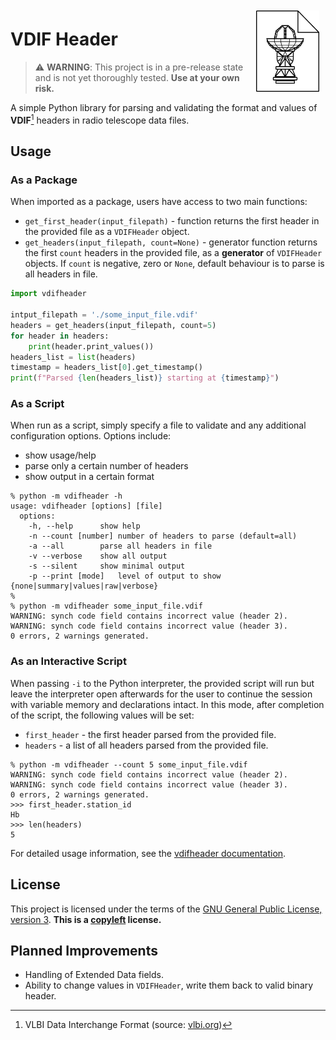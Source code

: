 <img align="right" src="docs/logo.png" style="padding:10px;width:20%;">

# VDIF Header

> :warning: **WARNING**: This project is in a pre-release state and is not yet thoroughly tested. **Use at your own risk.**
> 
A simple Python library for parsing and validating the format and values of **VDIF**[^1] headers in radio telescope data files.

[^1]: VLBI Data Interchange Format (source: [vlbi.org](https://vlbi.org/wp-content/uploads/2019/03/VDIF_specification_Release_1.1.1.pdf))

## Usage

### As a Package

When imported as a package, users have access to two main functions:

* `get_first_header(input_filepath)` - function returns the first header in the provided file as a `VDIFHeader` object.
* `get_headers(input_filepath, count=None)` - generator function returns the first `count` headers in the provided file, as a **generator** of `VDIFHeader` objects. If `count` is negative, zero or `None`, default behaviour is to parse is all headers in file.

```python
import vdifheader

intput_filepath = './some_input_file.vdif'
headers = get_headers(input_filepath, count=5)
for header in headers:
    print(header.print_values())
headers_list = list(headers)
timestamp = headers_list[0].get_timestamp()
print(f"Parsed {len(headers_list)} starting at {timestamp}")
```

### As a Script

When run as a script, simply specify a file to validate and any additional configuration options. Options include:

* show usage/help
* parse only a certain number of headers
* show output in a certain format

```
% python -m vdifheader -h
usage: vdifheader [options] [file]
  options:
    -h, --help		show help
    -n --count [number]	number of headers to parse (default=all)
    -a --all		parse all headers in file
    -v --verbose	show all output
    -s --silent		show minimal output
    -p --print [mode]	level of output to show {none|summary|values|raw|verbose}
%
% python -m vdifheader some_input_file.vdif
WARNING: synch code field contains incorrect value (header 2).
WARNING: synch code field contains incorrect value (header 3).
0 errors, 2 warnings generated.
```

### As an Interactive Script

When passing `-i` to the Python interpreter, the provided script will run but leave the interpreter open afterwards for the user to continue the session with variable memory and declarations intact. In this mode, after completion of the script, the following values will be set:

* `first_header` - the first header parsed from the provided file.
* `headers` - a list of all headers parsed from the provided file.

```
% python -m vdifheader --count 5 some_input_file.vdif
WARNING: synch code field contains incorrect value (header 2).
WARNING: synch code field contains incorrect value (header 3).
0 errors, 2 warnings generated.
>>> first_header.station_id
Hb
>>> len(headers)
5
```

For detailed usage information, see the [vdifheader documentation](/docs).

## License

This project is licensed under the terms of the [GNU General Public License, version 3](https://www.gnu.org/licenses/gpl-3.0.en.html). **This is a [copyleft](https://www.gnu.org/licenses/copyleft.en.html) license.**

## Planned Improvements

* Handling of Extended Data fields.
* Ability to change values in `VDIFHeader`, write them back to valid binary header.
